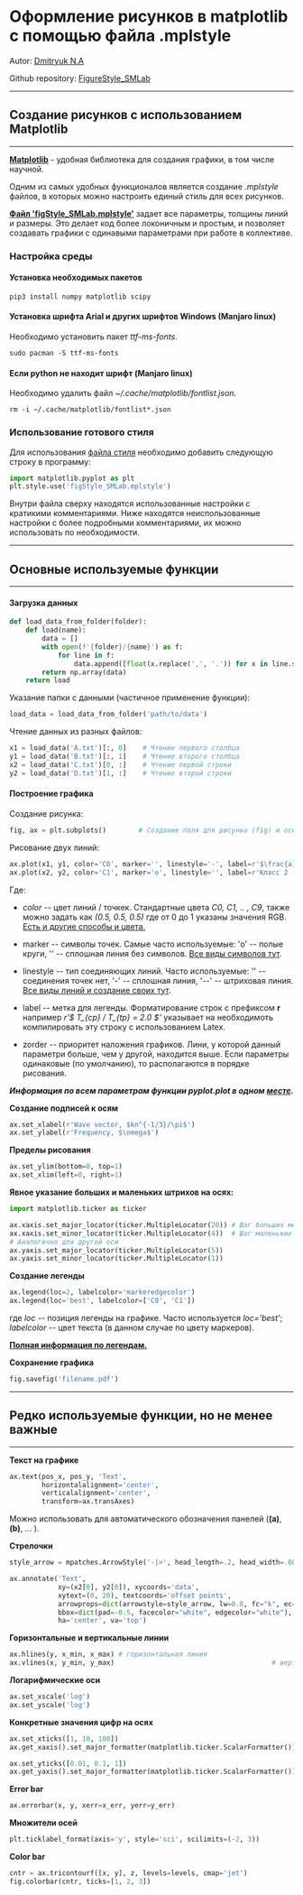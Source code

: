 # Оформление рисунков в matplotlib с помощью файла .mplstyle

Autor: [Dmitryuk N.A](https://github.com/NikitaDmitryuk)

Github repository: [FigureStyle_SMLab](https://github.com/NikitaDmitryuk/FigureStyle_SMLab)

---

## Создание рисунков с использованием Matplotlib

---

[**Matplotlib**](https://matplotlib.org/stable/index.html#) - удобная библиотека для создания графики, в том числе научной.

Одним из самых удобных функционалов является создание *.mplstyle* файлов, в которых можно настроить единый стиль для всех рисунков.

[**Файл 'figStyle_SMLab.mplstyle'**](https://github.com/NikitaDmitryuk/FigureStyle_SMLab/blob/main/figStyle_SMLab.mplstyle) задает все параметры, толщины линий и размеры. Это делает код более локоничным и простым, и позволяет создавать графики с одинавыми параметрами при работе в коллективе.

### Настройка среды

#### Установка необходимых пакетов

```shell
pip3 install numpy matplotlib scipy
```

#### Установка шрифта Arial и других шрифтов Windows (Manjaro linux)

Необходимо установить пакет *ttf-ms-fonts*.

```shell
sudo pacman -S ttf-ms-fonts
```

#### Если python не находит шрифт (Manjaro linux)

Необходимо удалить файл *~/.cache/matplotlib/fontlist.json*.

```shell
rm -i ~/.cache/matplotlib/fontlist*.json
```


### Использование готового стиля

Для использования [файла стиля](https://github.com/NikitaDmitryuk/FigureStyle_SMLab/blob/main/figStyle_SMLab.mplstyle) необходимо добавить следующую строку в программу:

```python
import matplotlib.pyplot as plt
plt.style.use('figStyle_SMLab.mplstyle')
```

Внутри файла сверху находятся использованные настройки с кратикими комментариями.
Ниже находятся неиспользованные настройки с более подробными комментариями, их можно использовать по необходимости.

---

## Основные используемые функции

---

#### Загрузка данных


```python
def load_data_from_folder(folder):
    def load(name):
        data = []
        with open(f'{folder}/{name}') as f:
            for line in f:
                data.append([float(x.replace(',', '.')) for x in line.split()])
        return np.array(data)
    return load
```

Указание папки с данными (частичное применение функции):

```python
load_data = load_data_from_folder('path/to/data')
```

Чтение данных из разных файлов:

```python
x1 = load_data('A.txt')[:, 0]    # Чтение первого столбца
y1 = load_data('B.txt')[:, 1]    # Чтение второго столбца
x2 = load_data('C.txt')[0, :]    # Чтение первой строки
y2 = load_data('D.txt')[1, :]    # Чтение второй строки
```

#### Построение графика

Cоздание рисунка:

```python
fig, ax = plt.subplots()        # Создание поля для рисунка (fig) и осей (ax)
```

Рисование двух линий:

```python
ax.plot(x1, y1, color='C0', marker='', linestyle='-', label=r'$\frac{a}{b}$')
ax.plot(x2, y2, color='C1', marker='o', linestyle='', label=r'Класс 2 (канал B)', zorder=2)
```

Где:

+ *color* -- цвет линий / точкек. Стандартные цвета *C0, C1, .. , C9*, также можно задать как *(0.5, 0.5, 0.5)* где от 0 до 1 указаны значения RGB. [Eсть и другие способы и цвета.](https://matplotlib.org/stable/users/dflt_style_changes.html)

+ marker -- символы точек. Самые часто используемые: 'o' -- полые круги, '' -- сплошная линия без символов. [Все виды символов тут](https://matplotlib.org/stable/api/markers_api.html).

+ linestyle -- тип соединяющих линий. Часто используемые: '' -- соединения точек нет, '\-' -- сплошная линия, '\-\-' -- штриховая линия. [Все виды линий и создание своих тут](https://matplotlib.org/stable/gallery/lines_bars_and_markers/linestyles.html).

+ label -- метка для легенды. Форматирование строк c префиксом **r** например *r'$ T_{cp} / T_{tp} = 2.0 $'* указывает на необходимоть компилировать эту строку с использованием Latex.

+ zorder -- приоритет наложения графиков. Лини, у которой данный параметри больше, чем у другой, находится выше. Если параметры одинаковые (по умолчанию), то располагаются в порядке рисования.

***Информация по всем параметрам функции *pyplot.plot* в одном [месте](https://matplotlib.org/stable/api/_as_gen/matplotlib.pyplot.plot.html).***


**Создание подписей к осям**

```python
ax.set_xlabel(r'Wave vector, $kn^{-1/3}/\pi$')
ax.set_ylabel(r'Frequency, $\omega$')
```

**Пределы рисования**

```python
ax.set_ylim(bottom=0, top=1)
ax.set_xlim(left=0, right=1)
```

**Явное указание больших и маленьких штрихов на осях:**

```python
import matplotlib.ticker as ticker

ax.xaxis.set_major_locator(ticker.MultipleLocator(20)) # Шаг больших меток
ax.xaxis.set_minor_locator(ticker.MultipleLocator(4))  # Шаг маленьких меток
# Аналогично для другой оси
ax.yaxis.set_major_locator(ticker.MultipleLocator(5))
ax.yaxis.set_minor_locator(ticker.MultipleLocator(1))
```

**Создание легенды**

```python
ax.legend(loc=2, labelcolor='markeredgecolor')
ax.legend(loc='best', labelcolor=['C0', 'C1'])
```

где *loc* -- позиция легенды на графике. Часто используется *loc='best'*; *labelcolor* -- цвет текста (в данном случае по цвету маркеров).

[**Полная информация по легендам.**](https://matplotlib.org/stable/api/_as_gen/matplotlib.pyplot.legend.html)

**Сохранение графика**

```python
fig.savefig('filename.pdf')
```


---

## Редко используемые функции, но не менее важные

---

**Текст на графике**

```python
ax.text(pos_x, pos_y, 'Text',
        horizontalalignment='center',
        verticalalignment='center',
        transform=ax.transAxes)
```

Можно использовать для автоматического обозначения панелей (**(a)**, **(b)**, ... ).


**Стрелочки**

```python
style_arrow = mpatches.ArrowStyle('-|>', head_length=.2, head_width=.08)

ax.annotate('Text',
            xy=(x2[0], y2[0]), xycoords='data',
            xytext=(0, 20), textcoords='offset points',
            arrowprops=dict(arrowstyle=style_arrow, lw=0.8, fc="k", ec="k"),
            bbox=dict(pad=-0.5, facecolor="white", edgecolor="white"),
            ha='center', va='top')
```

**Горизонтальные и вертикальные линии**

```python
ax.hlines(y, x_min, x_max) # горизонтальная линия
ax.vlines(x, y_min, y_max)                                       # вертикальные линии
```

**Логарифмические оси**

```python
ax.set_xscale('log')
ax.set_yscale('log')
```

**Конкретные значения цифр на осях**

```python
ax.set_xticks([1, 10, 100])
ax.get_xaxis().set_major_formatter(matplotlib.ticker.ScalarFormatter())

ax.set_yticks([0.01, 0.1, 1])
ax.get_yaxis().set_major_formatter(matplotlib.ticker.ScalarFormatter())
```

**Error bar**

```python
ax.errorbar(x, y, xerr=x_err, yerr=y_err)
```

**Множители осей**

```python
plt.ticklabel_format(axis='y', style='sci', scilimits=(-2, 3))
```

**Color bar**

```python
cntr = ax.tricontourf([x, y], z, levels=levels, cmap='jet')
fig.colorbar(cntr, ticks=[1, 2, 3])
```
